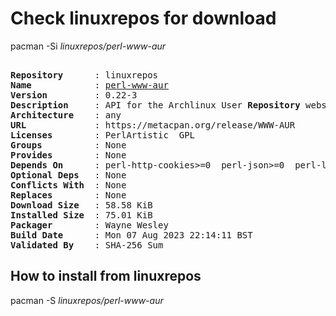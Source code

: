 # Check linuxrepos for download

pacman -Si *linuxrepos/perl-www-aur*

<div class="highlight"><pre class="highlight"><text>
<b>Repository</b>      : linuxrepos
<b>Name</b>            : <a href="../../x86_64/perl-www-aur-0.22-3-any.pkg.tar.zst">perl-www-aur</a>
<b>Version</b>         : 0.22-3
<b>Description</b>     : API for the Archlinux User <b>Repository</b> website.
<b>Architecture</b>    : any
<b>URL</b>             : https://metacpan.org/release/WWW-AUR
<b>Licenses</b>        : PerlArtistic  GPL
<b>Groups</b>          : None
<b>Provides</b>        : None
<b>Depends On</b>      : perl-http-cookies>=0  perl-json>=0  perl-lwp-protocol-https>=6  perl-uri>=0  perl-libwww>=0
<b>Optional Deps</b>   : None
<b>Conflicts With</b>  : None
<b>Replaces</b>        : None
<b>Download Size</b>   : 58.58 KiB
<b>Installed Size</b>  : 75.01 KiB
<b>Packager</b>        : Wayne Wesley <wayne6324@gmail.com>
<b>Build Date</b>      : Mon 07 Aug 2023 22:14:11 BST
<b>Validated By</b>    : SHA-256 Sum
</text></pre></div>

## How to install from linuxrepos

pacman -S *linuxrepos/perl-www-aur*
